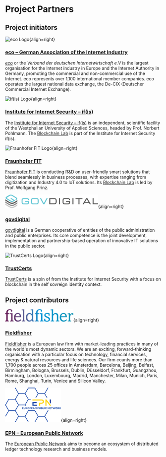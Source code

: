 # Project Partners

## Project initiators

![eco Logo](https://raw.githubusercontent.com/internet-sicherheit/eBGF/main/overrides/assets/eco-logo.png){align=right}
### [eco – German Association of the Internet Industry](https://international.eco.de/about-eco/) 
[*eco*](https://international.eco.de/about-eco/) or the *Verband der deutschen Internetwirtschaft e.V* is the largest organisation for the Internet industry in Europe and the Internet Authority in Germany, promoting the commercial and non-commercial use of the Internet. eco represents over 1,100 international member companies. eco operates the largest national data exchange, the De-CIX (Deutscher Commercial Internet Exchange).

![if(is) Logo](https://www.internet-sicherheit.de/fileadmin/_processed_/2/9/csm_ifis-logo_977fe1fd11.png){align=right}
### [Institute for Internet Security – if(is)](https://www.internet-sicherheit.de/)
The [Institute for Internet Security – if(is)](https://www.internet-sicherheit.de/) is an independent, scientific facility of the Westphalian University of Applied Sciences, headed by Prof. Norbert Pohlmann. The [Blockchain Lab](https://bl.internet-sicherheit.de/) is part of the Institute for Internet Security if(is).

![Fraunhofer FIT Logo](https://www.fit.fraunhofer.de/content/dam/fit/fit.svg){align=right}
### [Fraunhofer FIT](https://www.fit.fraunhofer.de/)
[Fraunhofer FIT](https://www.fit.fraunhofer.de/) is conducting R&D on user-friendly smart solutions that blend seamlessly in business processes, with expertise ranging from digitization and Industry 4.0 to IoT solutions. Its [Blockchain Lab](https://www.fit.fraunhofer.de/en/fb/cscw/blockchain.html) is led by Prof. Wolfgang Prinz.

![govdigital Logo](https://raw.githubusercontent.com/internet-sicherheit/eBGF/main/overrides/assets/govdigital.png){align=right}
### [govdigital](https://www.govdigital.de/)
 [govdigital](https://www.govdigital.de/) is a German cooperative of entities of the public administration and public enterprises. Its core competence is the joint development, implementation and partnership-based operation of innovative IT solutions in the public sector.

![TrustCerts Logo](https://www.trustcerts.de/wp-content/uploads/2021/05/Logo-1.svg){align=right}
### [TrustCerts](https://www.trustcerts.de/)
[TrustCerts](https://www.trustcerts.de/) is a spin of from the Institute for Internet Security with a focus on blockchain in the self sovreign identity context.

## Project contributors

![Fieldfisher Logo](https://raw.githubusercontent.com/internet-sicherheit/eBGF/main/overrides/assets/Fieldfisher-logo-300.png){align=right}
### [Fieldfisher](https://www.fieldfisher.com/en)
 [Fieldfisher](https://www.fieldfisher.com/en) is a European law firm with market-leading practices in many of the world's most dynamic sectors. We are an exciting, forward-thinking organisation with a particular focus on technology, financial services, energy & natural resources and life sciences. Our firm counts more than 1,700 people across 25 offices in Amsterdam, Barcelona, Beijing, Belfast, Birmingham, Bologna, Brussels, Dublin, Düsseldorf, Frankfurt, Guangzhou, Hamburg, London, Luxembourg, Madrid, Manchester, Milan, Munich, Paris, Rome, Shanghai, Turin, Venice and Silicon Valley.   

![EPN Logo](https://raw.githubusercontent.com/internet-sicherheit/eBGF/main/overrides/assets/EPN-logo-180.png){align=right}
### [EPN – European Public Network](https://e-p-n.eu/)
The [European Public Network](https://e-p-n.eu/) aims to become an ecosystem of distributed ledger technology research and business models. 

